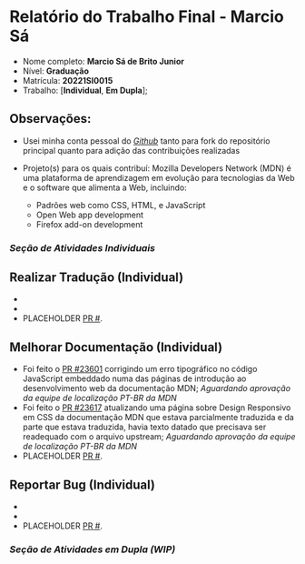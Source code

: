 # Relatório do Trabalho Final - Marcio Sá

* Nome completo: **Marcio Sá de Brito Junior**
* Nível: **Graduação**
* Matrícula: **20221SI0015**
* Trabalho: [**Individual**, **Em Dupla**];

## Observações:

*  Usei minha conta pessoal do _[Github](https://github.com/AlexandrinoMaranhao)_ tanto para fork do repositório principal quanto para adição das contribuições realizadas
*  Projeto(s) para os quais contribuí: Mozilla Developers Network (MDN) é uma plataforma de aprendizagem em evolução para tecnologias da Web e o software que alimenta a Web, incluindo:

   * Padrões web como CSS, HTML, e JavaScript
   * Open Web app development
   * Firefox add-on development


### *Seção de Atividades Individuais*

## Realizar Tradução (Individual)

* <!-- Foi feito o [pull request](https://github.com/okkur/syna/pull/573) para a tradução PT-BR do tema Syna. -->
* <!-- Foi feito o [pull request](https://github.com/budparr/gohugo-theme-ananke/pull/179) para a tradução PT-BR do tema Ananke.-->
* PLACEHOLDER [PR #]().

## Melhorar Documentação (Individual)

* Foi feito o [PR #23601](https://github.com/mdn/translated-content/pull/23601) corrigindo um erro tipográfico no código JavaScript embeddado numa das páginas de introdução ao desenvolvimento web da documentação MDN; *Aguardando aprovação da equipe de localização PT-BR da MDN*
* Foi feito o [PR #23617](https://github.com/mdn/translated-content/pull/23617) atualizando uma página sobre Design Responsivo em CSS da documentação MDN que estava parcialmente traduzida e da parte que estava traduzida, havia texto datado que precisava ser readequado com o arquivo upstream; *Aguardando aprovação da equipe de localização PT-BR da MDN*
* PLACEHOLDER [PR #]().

## Reportar Bug (Individual)

* <!-- Foi aberta uma [issue](https://github.com/mauricioaniche/ck/issues/19) para reportar um bug no ao executar a ferramenta CK.-->
* <!-- Foi aberta uma [issue](https://github.com/JabRef/jabref/issues/5100) para reportar um bug na ferramenta JabRef ao editar uma referência. -->
* PLACEHOLDER [PR #]().

### *Seção de Atividades em Dupla (WIP)*
